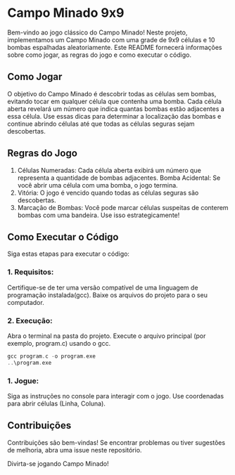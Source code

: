 # Campo Minado 9x9
Bem-vindo ao jogo clássico do Campo Minado! Neste projeto, implementamos um Campo Minado com uma grade de 9x9 células e 10 bombas espalhadas aleatoriamente. Este README fornecerá informações sobre como jogar, as regras do jogo e como executar o código.

## Como Jogar
O objetivo do Campo Minado é descobrir todas as células sem bombas, evitando tocar em qualquer célula que contenha uma bomba. Cada célula aberta revelará um número que indica quantas bombas estão adjacentes a essa célula. Use essas dicas para determinar a localização das bombas e continue abrindo células até que todas as células seguras sejam descobertas.

## Regras do Jogo
1. Células Numeradas: Cada célula aberta exibirá um número que representa a quantidade de bombas adjacentes.
Bomba Acidental: Se você abrir uma célula com uma bomba, o jogo termina.
2. Vitória: O jogo é vencido quando todas as células seguras são descobertas.
3. Marcação de Bombas: Você pode marcar células suspeitas de conterem bombas com uma bandeira. Use isso estrategicamente!
## Como Executar o Código
Siga estas etapas para executar o código:

### 1. Requisitos:

Certifique-se de ter uma versão compatível de uma linguagem de programação instalada(gcc).
Baixe os arquivos do projeto para o seu computador.
### 2. Execução:

Abra o terminal na pasta do projeto.
Execute o arquivo principal (por exemplo, program.c) usando o gcc.
```C
gcc program.c -o program.exe
..\program.exe
```
### 1. Jogue:
Siga as instruções no console para interagir com o jogo.
Use coordenadas para abrir células (Linha, Coluna).
## Contribuições
Contribuições são bem-vindas! Se encontrar problemas ou tiver sugestões de melhoria, abra uma issue neste repositório.

Divirta-se jogando Campo Minado!
